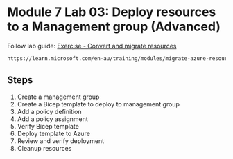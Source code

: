 # Module 7 Lab 03: Deploy resources to a Management group (Advanced)

Follow lab guide: [Exercise - Convert and migrate resources](https://learn.microsoft.com/en-au/training/modules/migrate-azure-resources-bicep/3-exercise-convert-migrate-resources?pivots=cli)

```bash
https://learn.microsoft.com/en-au/training/modules/migrate-azure-resources-bicep/3-exercise-convert-migrate-resources?pivots=cli
```

## Steps

1. Create a management group
2. Create a Bicep template to deploy to management group
3. Add a policy definition
4. Add a policy assignment
5. Verify Bicep template
6. Deploy template to Azure
7. Review and verify deployment
8. Cleanup resources
